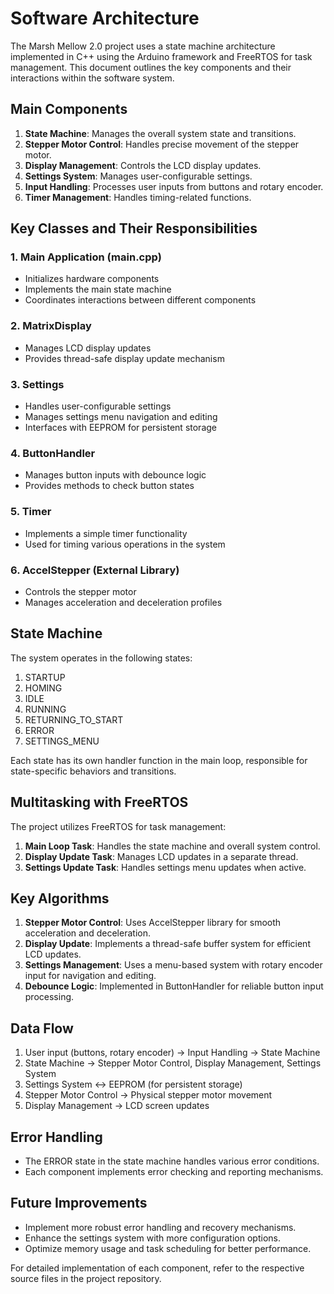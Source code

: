 # Software Architecture

The Marsh Mellow 2.0 project uses a state machine architecture implemented in C++ using the Arduino framework and FreeRTOS for task management. This document outlines the key components and their interactions within the software system.

## Main Components

1. **State Machine**: Manages the overall system state and transitions.
2. **Stepper Motor Control**: Handles precise movement of the stepper motor.
3. **Display Management**: Controls the LCD display updates.
4. **Settings System**: Manages user-configurable settings.
5. **Input Handling**: Processes user inputs from buttons and rotary encoder.
6. **Timer Management**: Handles timing-related functions.

## Key Classes and Their Responsibilities

### 1. Main Application (main.cpp)
- Initializes hardware components
- Implements the main state machine
- Coordinates interactions between different components

### 2. MatrixDisplay
- Manages LCD display updates
- Provides thread-safe display update mechanism

### 3. Settings
- Handles user-configurable settings
- Manages settings menu navigation and editing
- Interfaces with EEPROM for persistent storage

### 4. ButtonHandler
- Manages button inputs with debounce logic
- Provides methods to check button states

### 5. Timer
- Implements a simple timer functionality
- Used for timing various operations in the system

### 6. AccelStepper (External Library)
- Controls the stepper motor
- Manages acceleration and deceleration profiles

## State Machine

The system operates in the following states:

1. STARTUP
2. HOMING
3. IDLE
4. RUNNING
5. RETURNING_TO_START
6. ERROR
7. SETTINGS_MENU

Each state has its own handler function in the main loop, responsible for state-specific behaviors and transitions.

## Multitasking with FreeRTOS

The project utilizes FreeRTOS for task management:

1. **Main Loop Task**: Handles the state machine and overall system control.
2. **Display Update Task**: Manages LCD updates in a separate thread.
3. **Settings Update Task**: Handles settings menu updates when active.

## Key Algorithms

1. **Stepper Motor Control**: Uses AccelStepper library for smooth acceleration and deceleration.
2. **Display Update**: Implements a thread-safe buffer system for efficient LCD updates.
3. **Settings Management**: Uses a menu-based system with rotary encoder input for navigation and editing.
4. **Debounce Logic**: Implemented in ButtonHandler for reliable button input processing.

## Data Flow

1. User input (buttons, rotary encoder) → Input Handling → State Machine
2. State Machine → Stepper Motor Control, Display Management, Settings System
3. Settings System ↔ EEPROM (for persistent storage)
4. Stepper Motor Control → Physical stepper motor movement
5. Display Management → LCD screen updates

## Error Handling

- The ERROR state in the state machine handles various error conditions.
- Each component implements error checking and reporting mechanisms.

## Future Improvements

- Implement more robust error handling and recovery mechanisms.
- Enhance the settings system with more configuration options.
- Optimize memory usage and task scheduling for better performance.

For detailed implementation of each component, refer to the respective source files in the project repository.
